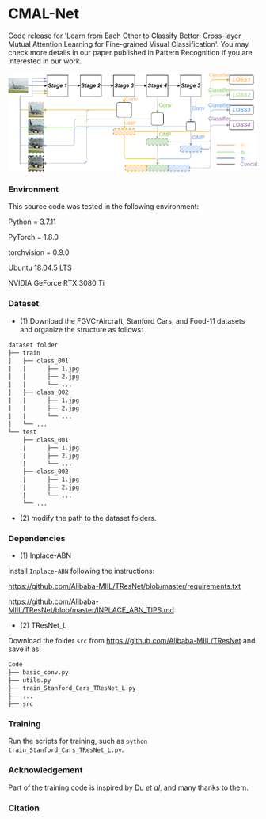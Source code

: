 # CMAL-Net

Code release for 'Learn from Each Other to Classify Better: Cross-layer Mutual Attention Learning for Fine-grained Visual Classification'. You may check more details in our paper published in Pattern Recognition if you are interested in our work.

![enter image description here](https://github.com/Dichao-Liu/CMAL/blob/main/CMAL.png)
 

### Environment

This source code was tested in the following environment:

Python = 3.7.11

PyTorch = 1.8.0

torchvision = 0.9.0

Ubuntu 18.04.5 LTS

NVIDIA GeForce RTX 3080 Ti

### Dataset

* (1) Download the FGVC-Aircraft, Stanford Cars, and Food-11 datasets and organize the structure as follows:
```
dataset folder
├── train
│   ├── class_001
|   |      ├── 1.jpg
|   |      ├── 2.jpg
|   |      └── ...
│   ├── class_002
|   |      ├── 1.jpg
|   |      ├── 2.jpg
|   |      └── ...
│   └── ...
└── test
    ├── class_001
    |      ├── 1.jpg
    |      ├── 2.jpg
    |      └── ...
    ├── class_002
    |      ├── 1.jpg
    |      ├── 2.jpg
    |      └── ...
    └── ...
```
* (2) modify the path to the dataset folders.

### Dependencies

* (1) Inplace-ABN

Install `Inplace-ABN` following the instructions:

https://github.com/Alibaba-MIIL/TResNet/blob/master/requirements.txt

https://github.com/Alibaba-MIIL/TResNet/blob/master/INPLACE_ABN_TIPS.md

* (2) TResNet_L

Download the folder `src` from https://github.com/Alibaba-MIIL/TResNet and save it as:
```
Code
├── basic_conv.py
├── utils.py
├── train_Stanford_Cars_TResNet_L.py
├── ...
├── src
```

### Training

Run the scripts for training, such as `python train_Stanford_Cars_TResNet_L.py`.

### Acknowledgement
 Part of the training code is inspired by [Du *et al*](https://github.com/PRIS-CV/PMG-Progressive-Multi-Granularity-Training), and many thanks to them.
 
### Citation
```

```
